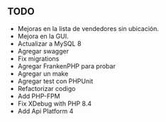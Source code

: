## TODO

-   Mejoras en la lista de vendedores sin ubicación.
-   Mejora en la GUI.
-   Actualizar a MySQL 8
-   Agregar swagger
-   Fix migrations
-   Agregar FrankenPHP para probar
-   Agregar un make
-   Agregar test con PHPUnit
-   Refactorizar codigo
-   Add PHP-FPM
-   Fix XDebug with PHP 8.4
- Add Api Platform 4
